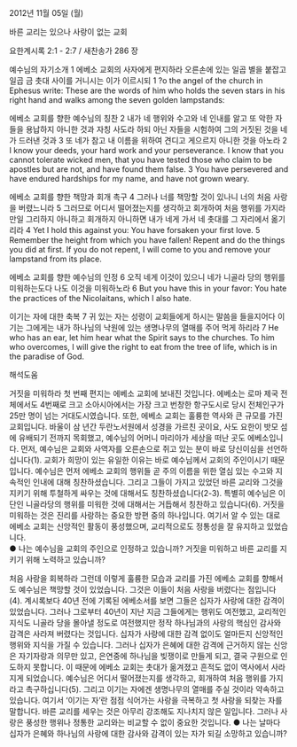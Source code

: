 2012년 11월 05일 (월)

바른 교리는 있으나 사랑이 없는 교회



요한계시록 2:1 - 2:7 / 새찬송가 286 장


예수님의 자기소개 
1 에베소 교회의 사자에게 편지하라 오른손에 있는 일곱 별을 붙잡고 일곱 금 촛대 사이를 거니시는 이가 이르시되
1 ?o the angel of the church in Ephesus write: These are the words of him who holds the seven stars in his right hand and walks among the seven golden lampstands:

에베소 교회를 향한 예수님의 칭찬
2 내가 네 행위와 수고와 네 인내를 알고 또 악한 자들을 용납하지 아니한 것과 자칭 사도라 하되 아닌 자들을 시험하여 그의 거짓된 것을 네가 드러낸 것과 3 또 네가 참고 내 이름을 위하여 견디고 게으르지 아니한 것을 아노라
2 I know your deeds, your hard work and your perseverance. I know that you cannot tolerate wicked men, that you have tested those who claim to be apostles but are not, and have found them false. 3 You have persevered and have endured hardships for my name, and have not grown weary.

에베소 교회를 향한 책망과 회개 촉구
4 그러나 너를 책망할 것이 있나니 너의 처음 사랑을 버렸느니라 5 그러므로 어디서 떨어졌는지를 생각하고 회개하여 처음 행위를 가지라 만일 그리하지 아니하고 회개하지 아니하면 내가 네게 가서 네 촛대를 그 자리에서 옮기리라
4 Yet I hold this against you: You have forsaken your first love. 5 Remember the height from which you have fallen! Repent and do the things you did at first. If you do not repent, I will come to you and remove your lampstand from its place.

에베소 교회를 향한 예수님의 인정
6 오직 네게 이것이 있으니 네가 니골라 당의 행위를 미워하는도다 나도 이것을 미워하노라
6 But you have this in your favor: You hate the practices of the Nicolaitans, which I also hate.

이기는 자에 대한 축복 
7 귀 있는 자는 성령이 교회들에게 하시는 말씀을 들을지어다 이기는 그에게는 내가 하나님의 낙원에 있는 생명나무의 열매를 주어 먹게 하리라
7 He who has an ear, let him hear what the Spirit says to the churches. To him who overcomes, I will give the right to eat from the tree of life, which is in the paradise of God.

해석도움





거짓을 미워하라
첫 번째 편지는 에베소 교회에 보내진 것입니다. 에베소는 로마 제국 전체에서도 4번째로 크고 소아시아에서는 가장 크고 번창한 항구도시로 당시 전체인구가 25만 명이 넘는 거대도시였습니다. 또한, 에베소 교회는 훌륭한 역사와 큰 규모를 가진 교회입니다. 바울이 삼 년간 두란노서원에서 성경을 가르친 곳이요, 사도 요한이 밧모 섬에 유배되기 전까지 목회했고, 예수님의 어머니 마리아가 세상을 떠난 곳도 에베소입니다. 먼저, 예수님은 교회와 사역자를 오른손으로 쥐고 있는 분이 바로 당신이심을 선언하십니다(1). 교회가 희망이 있는 유일한 이유는 바로 예수님께서 교회의 주인이시기 때문입니다. 예수님은 먼저 에베소 교회의 행위들 곧 주의 이름을 위한 열심 있는 수고와 지속적인 인내에 대해 칭찬하셨습니다. 그리고 그들이 가지고 있었던 바른 교리와 그것을 지키기 위해 투철하게 싸우는 것에 대해서도 칭찬하셨습니다(2-3). 특별히 예수님은 이단인 니골라당의 행위를 미워한 것에 대해서는 거듭해서 칭찬하고 있습니다(6). 거짓을 미워하는 것은 진리를 사랑하는 중요한 방편 중의 하나입니다. 여기서 알 수 있는 대로 에베소 교회는 신앙적인 활동이 풍성했으며, 교리적으로도 정통성을 잘 유지하고 있었습니다.  
● 나는 예수님을 교회의 주인으로 인정하고 있습니까? 거짓을 미워하고 바른 교리를 지키기 위해 노력하고 있습니까?

처음 사랑을 회복하라
그런데 이렇게 훌륭한 모습과 교리를 가진 에베소 교회를 향해서도 예수님은 책망할 것이 있었습니다. 그것은 이들이 처음 사랑을 버렸다는 점입니다(4). 계시록보다 40년 전에 기록된 에베소서를 보면 그들은 십자가 사랑에 대한 감격이 있었습니다. 그러나 그로부터 40년이 지난 지금 그들에게는 행위도 여전했고, 교리적인 지식도 니골라 당을 몰아낼 정도로 여전했지만 정작 하나님과의 사랑의 핵심인 감사와 감격은 사라져 버렸다는 것입니다. 십자가 사랑에 대한 감격 없이도 얼마든지 신앙적인 행위와 지식을 가질 수 있습니다. 그러나 십자가 은혜에 대한 감격에 근거하지 않는 신앙은 자기자랑과 의무만 있고, 은연중에 하나님을 빚쟁이로 만들게 되고, 결국 구원으로 인도하지 못합니다. 이 때문에 에베소 교회는 촛대가 옮겨졌고 흔적도 없이 역사에서 사라지게 되었습니다. 예수님은 어디서 떨어졌는지를 생각하고, 회개하여 처음 행위를 가지라고 촉구하십니다(5). 그리고 이기는 자에겐 생명나무의 열매를 주실 것이라 약속하고 있습니다. 여기서 ‘이기는 자’란 점점 식어가는 사랑을 극복하고 첫 사랑을 되찾는 자를 말합니다. 바른 교리를 세우는 것은 아무리 강조해도 지나치지 않은 일입니다. 그러나 사랑은 풍성한 행위나 정통한 교리와는 비교할 수 없이 중요한 것입니다. 
● 나는 날마다 십자가 은혜와 하나님의 사랑에 대한 감사와 감격이 있는 자가 되길 소망하고 있습니까?
